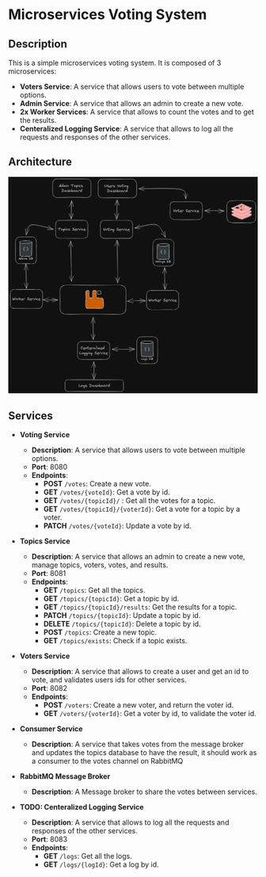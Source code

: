 # Microservices Voting System

## Description

This is a simple microservices voting system. It is composed of 3 microservices:

- **Voters Service**: A service that allows users to vote between multiple options.
- **Admin Service**: A service that allows an admin to create a new vote.
- **2x Worker Services**: A service that allows to count the votes and to get the results.
- **Centeralized Logging Service**: A service that allows to log all the requests and responses of the other services.

## Architecture

![Architecture](./docs/imgs/archi.v1.png)

## Services

- **Voting Service**
    - **Description**: A service that allows users to vote between multiple options.
    - **Port**: 8080
    - **Endpoints**:
        - **POST** `/votes`: Create a new vote.
        - **GET** `/votes/{voteId}`: Get a vote by id.
        - **GET** `/votes/{topicId}/` : Get all the votes for a topic.
        - **GET** `/votes/{topicId}/{voterId}`: Get a vote for a topic by a voter.
        - **PATCH** `/votes/{voteId}`: Update a vote by id.
        
- **Topics Service**
    - **Description**: A service that allows an admin to create a new vote, manage topics, voters, votes, and results.
    - **Port**: 8081
    - **Endpoints**:
        - **GET** `/topics`: Get all the topics.
        - **GET** `/topics/{topicId}`: Get a topic by id.
        - **GET** `/topics/{topicId}/results`: Get the results for a topic.
        - **PATCH** `/topics/{topicId}`: Update a topic by id.
        - **DELETE** `/topics/{topicId}`: Delete a topic by id.
        - **POST** `/topics`: Create a new topic.
        - **GET** `/topics/exists`: Check if a topic exists.


- **Voters Service**
    - **Description**: A service that allows to create a user and get an id to vote, and validates users ids for other services.
    - **Port**: 8082
    - **Endpoints**:
        - **POST** `/voters`: Create a new voter, and return the voter id.
        - **GET** `/voters/{voterId}`: Get a voter by id, to validate the voter id.

- **Consumer Service**
    - **Description**: A service that takes votes from the message broker and updates the topics database to have the result, it should work as a consumer to the votes channel on RabbitMQ

- **RabbitMQ Message Broker**
    - **Description**: A Message broker to share the votes between services.
    
- **TODO: Centeralized Logging Service** 
    - **Description**: A service that allows to log all the requests and responses of the other services.
    - **Port**: 8083
    - **Endpoints**:
        - **GET** `/logs`: Get all the logs.
        - **GET** `/logs/{logId}`: Get a log by id.